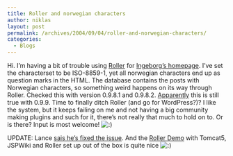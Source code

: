```yaml
---
title: Roller and norwegian characters
author: niklas
layout: post
permalink: /archives/2004/09/04/roller-and-norwegian-characters/
categories:
  - Blogs
---
```

Hi. I&#8217;m having a bit of trouble using [Roller][1] for [Ingeborg&#8217;s homepage][2]. I&#8217;ve set the characterset to be ISO-8859-1, yet all norwegian characters end up as question marks in the HTML. The database contains the posts with Norwegian characters, so something weird happens on its way through Roller. Checked this with version 0.9.8.1 and 0.9.8.2. [Apparently][3] this is still true with 0.9.9. Time to finally ditch Roller (and go for WordPress?)? I like the system, but it keeps failing on me and not having a big community making plugins and such for it, there&#8217;s not really that much to hold on to. Or is there? Input is most welcome! <img src='http://blog.saers.com/wp-includes/images/smilies/icon_smile.gif' alt=':)' class='wp-smiley' /> 

UPDATE: Lance [sais he&#8217;s fixed the issue][4]. And the <a href="http://rollerweblogger.org/page/roller/20040707#try_roller_it_s_easy" class="broken_link">Roller Demo</a> with Tomcat5, JSPWiki and Roller set up out of the box is quite nice <img src='http://blog.saers.com/wp-includes/images/smilies/icon_smile.gif' alt=':)' class='wp-smiley' />

 [1]: http://rollerweblogger.org
 [2]: http://ingeborg.nettopp.no/roller/page/ingeborg
 [3]: http://opensource.atlassian.com/projects/roller/browse/ROL-414
 [4]: http://opensource.atlassian.com/projects/roller/browse/ROL-91#action_11100